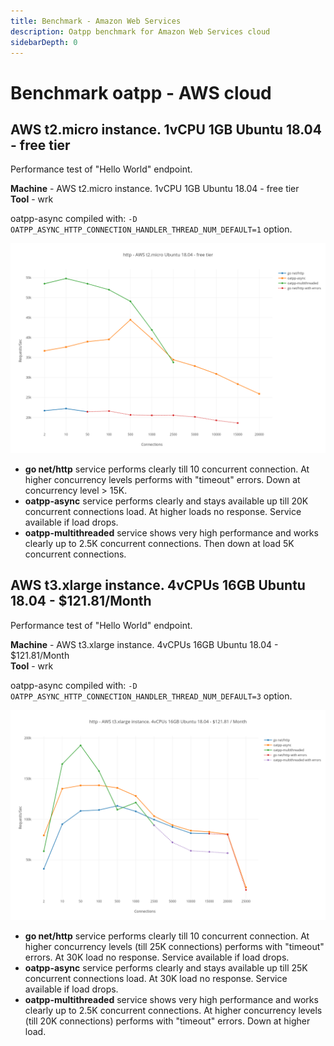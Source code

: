 ```yaml
---
title: Benchmark - Amazon Web Services
description: Oatpp benchmark for Amazon Web Services cloud
sidebarDepth: 0
---
```


# Benchmark oatpp - AWS cloud <seo/>

## AWS t2.micro instance. 1vCPU 1GB Ubuntu 18.04 - free tier

Performance test of "Hello World" endpoint.  

**Machine** - AWS t2.micro instance. 1vCPU 1GB Ubuntu 18.04 - free tier  
**Tool** - wrk

oatpp-async compiled with: `-D OATPP_ASYNC_HTTP_CONNECTION_HANDLER_THREAD_NUM_DEFAULT=1` option.
 
![benchmark aws t2.micro](https://github.com/lganzzzo/oatpp-website-res/blob/master/aws-1.png?raw=true)

- **go net/http** service performs clearly till 10 concurrent connection. At higher concurrency levels performs with "timeout" errors. Down at concurrency level > 15K.
- **oatpp-async** service performs clearly and stays available up till 20K concurrent connections load. At higher loads no response. Service available if load drops.
- **oatpp-multithreaded** service shows very high performance and works clearly up to 2.5K concurrent connections. Then down at load 5K concurrent connections.


## AWS t3.xlarge instance. 4vCPUs 16GB Ubuntu 18.04 - $121.81/Month

Performance test of "Hello World" endpoint.  

**Machine** - AWS t3.xlarge instance. 4vCPUs 16GB Ubuntu 18.04 - $121.81/Month  
**Tool** - wrk

oatpp-async compiled with: 
`-D OATPP_ASYNC_HTTP_CONNECTION_HANDLER_THREAD_NUM_DEFAULT=3` option. 

![benchmark aws t3.xlarge](https://github.com/lganzzzo/oatpp-website-res/blob/master/aws-2.png?raw=true)

- **go net/http** service performs clearly till 10 concurrent connection. At higher concurrency levels (till 25K connections) performs with "timeout" errors. At 30K load no response. Service available if load drops.
- **oatpp-async** service performs clearly and stays available up till 25K concurrent connections load. At 30K load no response. Service available if load drops.
- **oatpp-multithreaded** service shows very high performance and works clearly up to 2.5K concurrent connections. At higher concurrency levels (till 20K connections) performs with "timeout" errors. Down at higher load.